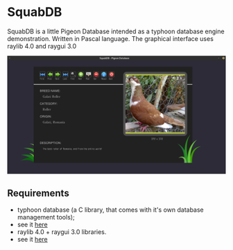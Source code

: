 # SquabDB
SquabDB is a little Pigeon Database intended as a typhoon database engine demonstration. Written in Pascal language.
The graphical interface uses raylib 4.0 and raygui 3.0

![The main form](https://github.com/funlw65/squabdb-pas/blob/main/doc/main.png)

## Requirements
- typhoon database (a C library, that comes with it's own database management tools);
- see it [here](https://github.com/funlw65/osdb-typhoon)
- raylib 4.0 + raygui 3.0 libraries.
- see it [here](https://github.com/raysan5/raylib)
